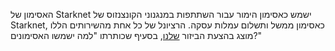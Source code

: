 האסימון של Starknet ישמש כאסימון הימור עבור השתתפות במנגנוני הקונצנזוס של Starknet, כאסימון ממשל ותשלום עמלות עסקה. הרציונל של כל אחת מהשירותים הללו מוצג בהצעת הביזור [שלנו](https://medium.com/@starkware/part-2-a-decentralization-and-governance-proposal-for-starknet-23e335645778), בסעיף שכותרתו "למה ישמשו האסימונים?"